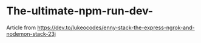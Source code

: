 # The-ultimate-npm-run-dev-
Article from https://dev.to/lukeocodes/enny-stack-the-express-ngrok-and-nodemon-stack-23j
